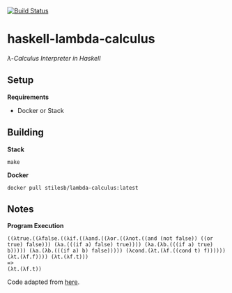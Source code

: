[![Build Status](https://travis-ci.org/stilesb/haskell-lambda-calculus.svg?branch=master)](https://travis-ci.org/pindaroso/haskell-lambda-calculus)

# haskell-lambda-calculus

*λ-Calculus Interpreter in Haskell*

## Setup

**Requirements**

* Docker or Stack

## Building

**Stack**

`make`

**Docker**

`docker pull stilesb/lambda-calculus:latest`

## Notes

**Program Execution**

```
((λtrue.((λfalse.((λif.((λand.((λor.((λnot.((and (not false)) ((or true) false))) (λa.(((if a) false) true)))) (λa.(λb.(((if a) true) b))))) (λa.(λb.(((if a) b) false))))) (λcond.(λt.(λf.((cond t) f)))))) (λt.(λf.f)))) (λt.(λf.t)))
=>
(λt.(λf.t))
```

Code adapted from <a href="https://github.com/Hardmath123/haskell-lambda-calculus" target="_blank">here</a>.
